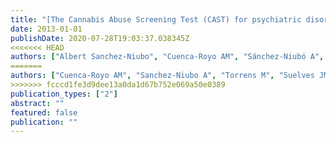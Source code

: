 ```yaml
---
title: "[The Cannabis Abuse Screening Test (CAST) for psychiatric disorders diagnosis in young cannabis users]."
date: 2013-01-01
publishDate: 2020-07-28T19:03:37.038345Z
<<<<<<< HEAD
authors: ["Albert Sanchez-Niubo", "Cuenca-Royo AM", "Sánchez-Niubó A", "Torrens M", "Suelves JM", "Domingo-Salvany A"]
=======
authors: ["Cuenca-Royo AM", "Sanchez-Niubo A", "Torrens M", "Suelves JM", "Domingo-Salvany A"]
>>>>>>> fcccd1fe3d9dee13a0da1d67b752e069a50e0389
publication_types: ["2"]
abstract: ""
featured: false
publication: ""
---
```


